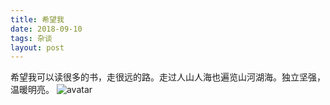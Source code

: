 ```yaml
---
title: 希望我
date: 2018-09-10
tags: 杂谈
layout: post
---
```

 
希望我可以读很多的书，走很远的路。走过人山人海也遍览山河湖海。独立坚强，温暖明亮。
![avatar](http://da1sy.github.io/assets/images/9-Yue/chanhe.jpg)